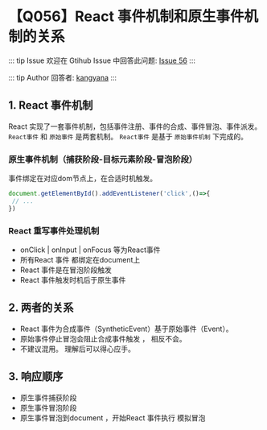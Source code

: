 # 【Q056】React 事件机制和原生事件机制的关系


::: tip Issue
欢迎在 Gtihub Issue 中回答此问题: [Issue 56](https://github.com/kangyana/daily-question/issues/56)
:::

::: tip Author
回答者: [kangyana](https://github.com/kangyana)
:::
## 1. React 事件机制
React 实现了一套事件机制，包括事件注册、事件的合成、事件冒泡、事件派发。
`React事件` 和 `原始事件` 是两套机制。 `React事件` 是基于 `原始事件机制` 下完成的。

### 原生事件机制（捕获阶段-目标元素阶段-冒泡阶段）
事件绑定在对应dom节点上，在合适时机触发。
```javascript
document.getElementById().addEventListener('click',()=>{
 // ...
})
```

### React 重写事件处理机制

- onClick | onInput | onFocus 等为React事件
- 所有React 事件 都绑定在document上
- React 事件是在冒泡阶段触发
- React 事件触发时机后于原生事件

## 2. 两者的关系

- React 事件为合成事件（SyntheticEvent）基于原始事件（Event）。
- 原始事件停止冒泡会阻止合成事件触发 ， 相反不会。
- 不建议混用。 理解后可以得心应手。

## 3. 响应顺序

- 原生事件捕获阶段
- 原生事件冒泡阶段
- 原生事件冒泡到document ，开始React 事件执行 模拟冒泡
